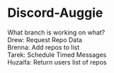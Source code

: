 # Discord-Auggie
What branch is working on what?  
Drew: Request Repo Data   
Brenna: Add repos to list  
Tarek: Schedule Timed Messages  
Huzaifa: Return users list of repos  

